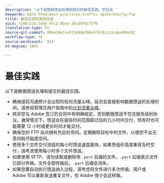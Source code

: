 ```yaml
---
description: '以下是数据馈送处理和提交的最佳实践。您应该 '
keywords: Data Feed;best practices;traffic spike;hourly;ftp
title: 最佳实践和常规信息
uuid: f2d6c13a-5d4e-4fc2-8baa-28c69f0cf5f6
translation-type: ht
source-git-commit: 99ee24efaa517e8da700c67818c111c4aa90dc02
workflow-type: ht
source-wordcount: '211'
ht-degree: 100%

---
```



# 最佳实践

以下是数据馈送处理和提交的最佳实践。

* 确保提前沟通预计会出现的任何流量尖峰。延迟会直接影响数据馈送的处理时间。请参阅管理员用户指南中的[计划流量尖峰](/help/admin/c-traffic-management/t-traffic-schedule-spike.md)。
* 除非您与 Adobe 签订的合同中有明确规定，否则数据馈送不包含服务级别协议。通常情况下，馈送会在报告时间范围超过后的几小时内交付，但有时也可能需要 12 小时或更长时间才能交付。
* 确保您的 FTP 站点拥有充足的空间。定期删除目标中的文件，以便您不会无意间耗尽磁盘空间。
* 使用多个文件交付流程的每小时馈送速度最快。如果贵组织高度重视及时交付，请考虑使用每小时多个文件馈送。
* 如果使用 SFTP，请勿读取或删除带 `.part` 后缀的文件。`.part` 后缀表示文件已部分传输。文件全部传输后，`.part` 后缀会消失。
* 如果您要自动执行馈送纳入过程，请考虑将文件进行多次传输。用户或 Adobe 可以重新发送重复文件，但 Adobe 很少会这样做。
